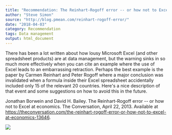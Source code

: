 ```yaml
---
title: "Recommendation: The Reinhart-Rogoff error -- or how not to Excel at economics"
author: "Steve Simon"
source: "http://blog.pmean.com/reinhart-rogoff-error/"
date: "2018-04-03"
category: Recommendation
tags: Data management
output: html_document
---
```


There has been a lot written about how lousy Microsoft Excel (and other
spreadsheet products) are at data management, but the warning sinks in
so much more effectively when you can cite an example where the use of
Excel leads to an embarrassing retraction. Perhaps the best example is
the paper by Carmen Reinhart and Peter Rogoff where a major conclusion
was invalidated when a formula inside their Excel spreadsheet
accidentally included only 15 of the relevant 20 countries. Here's a
nice description of that event and some suggestions on how to avoid this
in the future.

<!---More--->

Jonathan Borwein and David H. Bailey. The Reinhart-Rogoff error -- or
how not to Excel at economics. The Conversation, April 22, 2013.
Available at
<https://theconversation.com/the-reinhart-rogoff-error-or-how-not-to-excel-at-economics-13646>.

![](http://www.pmean.com/images/reinhart-rogoff-error01.png)




